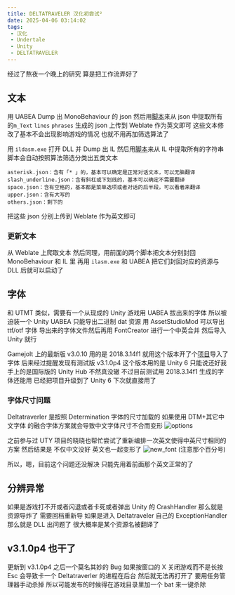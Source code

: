```yaml
---
title: DELTATRAVELER 汉化初尝试²
date: 2025-04-06 03:14:02
tags: 
 - 汉化
 - Undertale
 - Unity
 - DELTATRAVELER
---
```


经过了熬夜一个晚上的研究
算是把工作流弄好了

## 文本
用 UABEA Dump 出 MonoBehaviour 的 json
然后用[脚本](https://github.com/UTCLC/DTTLR-UABEAJsonTextCollect/blob/main/UABEAJsonTextCollect.py)来从 json 中提取所有的```m_Text``` ```lines``` ```phrases```
生成的 json 上传到 Weblate 作为英文即可
这些文本修改了基本不会出现影响游戏的情况
也就不用再加筛选算法了

用 ```ildasm.exe``` 打开 DLL 并 Dump 出 IL
然后用[脚本](https://github.com/UTCLC/DTTLR-ILStringExtract/blob/main/StringsExtract.py)来从 IL 中提取所有的字符串
脚本会自动按照算法筛选分类出五类文本
```
asterisk.json：含有「* 」的，基本可以确定是正常对话文本，可以无脑翻译
slash_underline.json：含有斜杠或下划线的，基本可以确定不需要翻译
space.json：含有空格的，基本都是菜单选项或者对话的后半段，可以看着来翻译
upper.json：含有大写的
others.json：剩下的
```
把这些 json 分别上传到 Weblate 作为英文即可

### 更新文本
从 Weblate 上爬取文本
然后同理，用前面的两个脚本把文本分别封回 MonoBehaviour 和 IL 里
再用 ```ilasm.exe``` 和 UABEA 把它们封回对应的资源与 DLL 后就可以启动了

## 字体
和 UTMT 类似，需要有一个从现成的 Unity 游戏用 UABEA 拔出来的字体
所以被迫装一个 Unity
UABEA 只能导出二进制 dat 资源
用 AssetStudioMod 可以导出 ttf/otf 字体
导出来的字体文件然后再用 FontCreator 进行一个中英合并
然后导入 Unity 就行

Gamejolt 上的最新版 v3.0.10 用的是 2018.3.14f1
就用这个版本开了个[项目](https://github.com/UTCLC/DTTLR-FontsUnityProj)导入了字体
后来经过提醒发现有测试版 v3.1.0p4
这个版本用的是 Unity 6
只能说还好我手上的是国际版的 Unity Hub 不然真没辙
不过目前测试用 2018.3.14f1 生成的字体还能用
已经把项目升级到了 Unity 6
下次就直接用了

### 字体尺寸问题
Deltatraverler 是按照 Determination 字体的尺寸加载的
如果使用 DTM+其它中文字体 的融合字体方案就会导致中文字体尺寸不合而变形
![options](./resources/images/dttlr_try2/options.png)

之前参与过 UTY 项目的晓晓也帮忙尝试了重新编排一次英文使得中英尺寸相同的方案
然后结果是
不仅中文没好 英文也一起变形了
![new_font](./resources/images/dttlr_try2/new_font.png)
(注意那个百分号)

所以，嗯，目前这个问题还没解决
只能先用着前面那个英文正常的了

## 分辨异常
如果是游戏打不开或者闪退或者卡死或者弹出 Unity 的 CrashHandler
那么就是资源导炸了 需要回档重新导
如果是进入 Deltatraveler 自己的 ExceptionHandler
那么就是 DLL 出问题了 很大概率是某个资源名被翻译了

## v3.1.0p4 也干了
更新到 v3.1.0p4 之后一个莫名其妙的 Bug
如果按窗口的 X 关闭游戏而不是长按 Esc
会导致卡一个 Deltatraverler 的进程在后台
然后就无法再打开了
要用任务管理器手动杀掉
所以可能发布的时候得在游戏目录里加一个 bat 来一键杀除